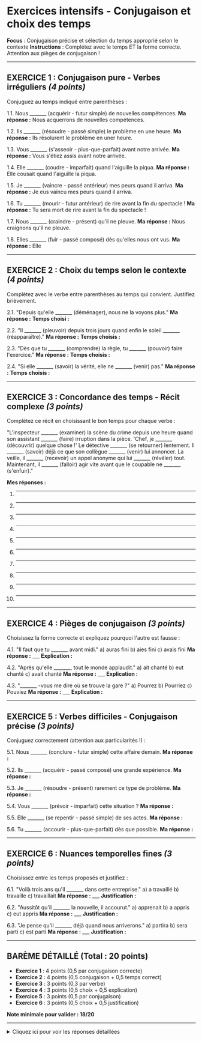 # Exercices intensifs - Conjugaison et choix des temps

**Focus** : Conjugaison précise et sélection du temps approprié selon le contexte
**Instructions** : Complétez avec le temps ET la forme correcte. Attention aux pièges de conjugaison !

---

## EXERCICE 1 : Conjugaison pure - Verbes irréguliers *(4 points)*

Conjuguez au temps indiqué entre parenthèses :

1.1. Nous _______ (acquérir - futur simple) de nouvelles compétences.
**Ma réponse :** Nous acquerrons de nouvelles compétences.

1.2. Ils _______ (résoudre - passé simple) le problème en une heure.
**Ma réponse :** Ils résolurent le problème en uner heure.

1.3. Vous _______ (s'asseoir - plus-que-parfait) avant notre arrivée.
**Ma réponse :** Vous s'étiez assis avant notre arrivée.

1.4. Elle _______ (coudre - imparfait) quand l'aiguille la piqua.
**Ma réponse :** Elle cousait quand l'aiguille la piqua.

1.5. Je _______ (vaincre - passé antérieur) mes peurs quand il arriva.
**Ma réponse :** Je eus vaincu mes peurs quand il arriva.

1.6. Tu _______ (mourir - futur antérieur) de rire avant la fin du spectacle !
**Ma réponse :** Tu sera mort de rire avant la fin du spectacle !

1.7. Nous _______ (craindre - présent) qu'il ne pleuve.
**Ma réponse :** Nous craignons qu'il ne pleuve.

1.8. Elles _______ (fuir - passé composé) dès qu'elles nous ont vus.
**Ma réponse :** Elle

---

## EXERCICE 2 : Choix du temps selon le contexte *(4 points)*

Complétez avec le verbe entre parenthèses au temps qui convient. Justifiez brièvement.

2.1. "Depuis qu'elle _______ (déménager), nous ne la voyons plus."
**Ma réponse :**
**Temps choisi :**

2.2. "Il _______ (pleuvoir) depuis trois jours quand enfin le soleil _______ (réapparaître)."
**Ma réponse :**
**Temps choisis :**

2.3. "Dès que tu _______ (comprendre) la règle, tu _______ (pouvoir) faire l'exercice."
**Ma réponse :**
**Temps choisis :**

2.4. "Si elle _______ (savoir) la vérité, elle ne _______ (venir) pas."
**Ma réponse :**
**Temps choisis :**

---

## EXERCICE 3 : Concordance des temps - Récit complexe *(3 points)*

Complétez ce récit en choisissant le bon temps pour chaque verbe :

"L'inspecteur _______ (examiner) la scène du crime depuis une heure quand son assistant _______ (faire) irruption dans la pièce. 'Chef, je _______ (découvrir) quelque chose !' Le détective _______ (se retourner) lentement. Il _______ (savoir) déjà ce que son collègue _______ (venir) lui annoncer. La veille, il _______ (recevoir) un appel anonyme qui lui _______ (révéler) tout. Maintenant, il _______ (falloir) agir vite avant que le coupable ne _______ (s'enfuir)."

**Mes réponses :**
1. _______
2. _______
3. _______
4. _______
5. _______
6. _______
7. _______
8. _______
9. _______
10. _______

---

## EXERCICE 4 : Pièges de conjugaison *(3 points)*

Choisissez la forme correcte et expliquez pourquoi l'autre est fausse :

4.1. "Il faut que tu _______ avant midi."
a) auras fini
b) aies fini
c) avais fini
**Ma réponse :** ___
**Explication :**

4.2. "Après qu'elle _______, tout le monde applaudit."
a) ait chanté
b) eut chanté
c) avait chanté
**Ma réponse :** ___
**Explication :**

4.3. "_______ -vous me dire où se trouve la gare ?"
a) Pourrez
b) Pourriez
c) Pouviez
**Ma réponse :** ___
**Explication :**

---

## EXERCICE 5 : Verbes difficiles - Conjugaison précise *(3 points)*

Conjuguez correctement (attention aux particularités !) :

5.1. Nous _______ (conclure - futur simple) cette affaire demain.
**Ma réponse :**

5.2. Ils _______ (acquérir - passé composé) une grande expérience.
**Ma réponse :**

5.3. Je _______ (résoudre - présent) rarement ce type de problème.
**Ma réponse :**

5.4. Vous _______ (prévoir - imparfait) cette situation ?
**Ma réponse :**

5.5. Elle _______ (se repentir - passé simple) de ses actes.
**Ma réponse :**

5.6. Tu _______ (accourir - plus-que-parfait) dès que possible.
**Ma réponse :**

---

## EXERCICE 6 : Nuances temporelles fines *(3 points)*

Choisissez entre les temps proposés et justifiez :

6.1. "Voilà trois ans qu'il _______ dans cette entreprise."
a) a travaillé    b) travaille    c) travaillait
**Ma réponse :** ___
**Justification :**

6.2. "Aussitôt qu'il _______ la nouvelle, il accourut."
a) apprenait    b) a appris    c) eut appris
**Ma réponse :** ___
**Justification :**

6.3. "Je pense qu'il _______ déjà quand nous arriverons."
a) partira    b) sera parti    c) est parti
**Ma réponse :** ___
**Justification :**

---

## BARÈME DÉTAILLÉ (Total : 20 points)

- **Exercice 1** : 4 points (0,5 par conjugaison correcte)
- **Exercice 2** : 4 points (0,5 conjugaison + 0,5 temps correct)
- **Exercice 3** : 3 points (0,3 par verbe)
- **Exercice 4** : 3 points (0,5 choix + 0,5 explication)
- **Exercice 5** : 3 points (0,5 par conjugaison)
- **Exercice 6** : 3 points (0,5 choix + 0,5 justification)

**Note minimale pour valider : 18/20**

---

<details>
<summary>Cliquez ici pour voir les réponses détaillées</summary>

### EXERCICE 1 : Conjugaison pure
1.1. **acquerrons** (futur du 3e groupe, double r)
1.2. **résolurent** (passé simple en -u-)
1.3. **vous étiez assis(es)** (auxiliaire être à l'imparfait)
1.4. **cousait** (imparfait régulier)
1.5. **eus vaincu** (passé antérieur = auxiliaire au PS)
1.6. **seras mort(e)** (futur antérieur avec être)
1.7. **craignons** (présent, attention au -gn-)
1.8. **ont fui** (PC, pas de -s au participe passé "fui")

### EXERCICE 2 : Choix du temps
2.1. **a déménagé** - Passé composé (depuis que = action accomplie)
2.2. **pleuvait** / **réapparut** ou **a réapparu** - Imparfait (durée) / PS ou PC (action soudaine)
2.3. **auras compris** / **pourras** - Futur antérieur / Futur simple
2.4. **avait su** / **ne serait pas venue** - Plus-que-parfait / Conditionnel passé

### EXERCICE 3 : Concordance
1. **examinait** (imparfait - action en cours)
2. **fit** (passé simple - interruption)
3. **ai découvert** (PC dans le dialogue)
4. **se retourna** (PS - action)
5. **savait** (imparfait - état)
6. **venait** (imparfait - action en cours)
7. **avait reçu** (PQP - antériorité)
8. **avait révélé** (PQP - antériorité)
9. **fallait** (imparfait - nécessité dans le passé)
10. **s'enfuie** (subjonctif après "avant que")

### EXERCICE 4 : Pièges
4.1. **b) aies fini** - Subjonctif après "il faut que"
4.2. **b) eut chanté** - Indicatif (PA ou PQP) après "après que", jamais subjonctif
4.3. **b) Pourriez** - Conditionnel de politesse

### EXERCICE 5 : Verbes difficiles
5.1. **conclurons** (pas concluerons !)
5.2. **ont acquis** (participe : acquis)
5.3. **résous** (pas résouds !)
5.4. **prévoyiez** (comme voir : voyiez)
5.5. **se repentit** (3e groupe en -ir)
5.6. **étais accouru(e)** ou **avais accouru** (selon auxiliaire régional)

### EXERCICE 6 : Nuances
6.1. **b) travaille** - Présent avec "voilà...que" (durée qui continue)
6.2. **c) eut appris** - Passé antérieur après "aussitôt que" (style soutenu)
6.3. **b) sera parti** - Futur antérieur (antériorité dans le futur)

</details>
